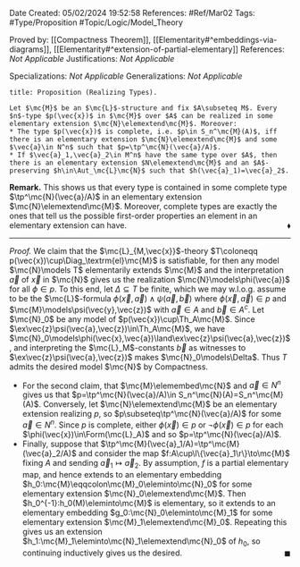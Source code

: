 <div class="topSpace"></div>

Date Created: 05/02/2024 19:52:58
References: #Ref/Mar02
Tags: #Type/Proposition #Topic/Logic/Model_Theory

Proved by: [[Compactness Theorem]], [[Elementarity#^embeddings-via-diagrams]], [[Elementarity#^extension-of-partial-elementary]]
References: <i>Not Applicable</i>
Justifications: <i>Not Applicable</i>

Specializations: <i>Not Applicable</i>
Generalizations: <i>Not Applicable</i>

``` ad-Proposition
title: Proposition (Realizing Types).

Let $\mc{M}$ be an $\mc{L}$-structure and fix $A\subseteq M$. Every $n$-type $p(\vec{x})$ in $\mc{M}$ over $A$ can be realized in some elementary extension $\mc{N}\elemextend\mc{M}$. Moreover:
* The type $p(\vec{x})$ is complete, i.e. $p\in S_n^\mc{M}(A)$, iff there is an elementary extension $\mc{N}\elemextend\mc{M}$ and some $\vec{a}\in N^n$ such that $p=\tp^\mc{N}(\vec{a}/A)$.
* If $\vec{a}_1,\vec{a}_2\in M^n$ have the same type over $A$, then there is an elementary extension $N\elemextend\mc{M}$ and an $A$-preserving $h\in\Aut_\mc{L}\mc{N}$ such that $h(\vec{a}_1)=\vec{a}_2$.

```

<b>Remark.</b> This shows us that every type is contained in some complete type $\tp^\mc{N}(\vec{a}/A)$ in an elementary extension $\mc{N}\elemextend\mc{M}$. Moreover, complete types are exactly the ones that tell us the possible first-order properties an element in an elementary extension can have.<span style="float:right;">$\blacklozenge$</span>

---

<i>Proof.</i> We claim that the $\mc{L}_{M,\vec{x}}$-theory $T\coloneqq p(\vec{x})\cup\Diag_\textrm{el}\mc{M}$ is satisfiable, for then any model $\mc{N}\models T$ elementarily extends $\mc{M}$ and the interpretation $\vec{a}$ of $\vec{x}$ in $\mc{N}$ gives us the realization $\mc{N}\models\phi(\vec{a})$ for all $\phi\in p$. To this end, let $\Delta\subseteq T$ be finite, which we may w.l.o.g. assume to be the $\mc{L}$-formula $\phi(\vec{x},\vec{a})\land\psi(\vec{a},\vec{b})$ where $\phi(\vec{x},\vec{a})\in p$ and $\mc{M}\models\psi(\vec{y},\vec{z})$ with $\vec{a}\in A$ and $\vec{b}\in A^c$. Let $\mc{N}_0$ be any model of $p(\vec{x})\cup\Th_A\mc{M}$. Since $\ex\vec{z}\psi(\vec{a},\vec{z})\in\Th_A\mc{M}$, we have $\mc{N}_0\models\phi(\vec{x},\vec{a})\land\ex\vec{z}\psi(\vec{a},\vec{z})$, and interpreting the $\mc{L}_M$-constants $\vec{b}$ as witnesses to $\ex\vec{z}\psi(\vec{a},\vec{z})$ makes $\mc{N}_0\models\Delta$. Thus $T$ admits the desired model $\mc{N}$ by Compactness.
* For the second claim, that $\mc{M}\elemembed\mc{N}$ and $\vec{a}\in N^n$ gives us that $p=\tp^\mc{N}(\vec{a}/A)\in S_n^\mc{N}(A)=S_n^\mc{M}(A)$. Conversely, let $\mc{N}\elemextend\mc{M}$ be an elementary extension realizing $p$, so $p\subseteq\tp^\mc{N}(\vec{a}/A)$ for some $\vec{a}\in N^n$. Since $p$ is complete, either $\phi(\vec{x})\in p$ or $\lnot\phi(\vec{x})\in p$ for each $\phi(\vec{x})\in\Form(\mc{L}_A)$ and so $p=\tp^\mc{N}(\vec{a}/A)$.
* Finally, suppose that $\tp^\mc{M}(\vec{a}_1/A)=\tp^\mc{M}(\vec{a}_2/A)$ and consider the map $f:A\cup\l\{\vec{a}_1\r\}\to\mc{M}$ fixing $A$ and sending $\vec{a}_1\mapsto\vec{a}_2$. By assumption, $f$ is a partial elementary map, and hence extends to an elementary embedding $h_0:\mc{M}\eqqcolon\mc{M}_0\eleminto\mc{N}_0$ for some elementary extension $\mc{N}_0\elemextend\mc{M}$. Then $h_0^{-1}:h_0(M)\eleminto\mc{M}$ is elementary, so it extends to an elementary embedding $g_0:\mc{N}_0\eleminto\mc{M}_1$ for some elementary extension $\mc{M}_1\elemextend\mc{M}_0$. Repeating this gives us an extension $h_1:\mc{M}_1\eleminto\mc{N}_1\elemextend\mc{N}_0$ of $h_0$, so continuing inductively gives us the desired.<span style="float:right;">$\blacksquare$</span>
